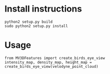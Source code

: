 # Install instructions
```
python2 setup.py build
sudo python2 setup.py install
```

# Usage
```
from MV3DFeatures import create_birds_eye_view
intensity_map, density_map, height_map = create_birds_eye_view(velodyne_point_cloud)
```
